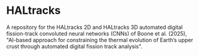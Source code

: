 # HALtracks
A repository for the HALtracks 2D and HALtracks 3D automated digital fission-track convoluted neural networks (CNNs) of Boone et al. (2025), "AI-based approach for constraining the thermal evolution of Earth’s upper crust through automated digital fission track analysis".
